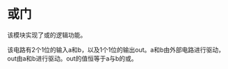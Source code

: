 或门
================================================================

该模块实现了或的逻辑功能。

该电路有2个1位的输入a和b，以及1个1位的输出out。a和b由外部电路进行驱动，out由a和b进行驱动。out的值恒等于a与b的或。